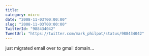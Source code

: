 ```yaml
---
title: 
category: micro
date: "2008-11-03T00:00:00"
slug: "2008-11-03T00:00:00"
TwitterId: "988434042"
TweetUrl: "https://twitter.com/mark_philpot/status/988434042"
---
```


just migrated email over to gmail domain...
